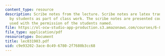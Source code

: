 ```yaml
---
content_type: resource
description: Scribe notes from the lecture. Scribe notes are latex transcriptions
  by students as part of class work. The scribe notes are presented courtesy of and
  used with the permission of the students named.
file: https://ol-ocw-studio-app-production.s3.amazonaws.com/courses/6-876j-advanced-topics-in-cryptography-spring-2003/c9e932023ace8c4967802f7680b3cc68_lec031903.pdf
file_type: application/pdf
resourcetype: Document
title: lec031903.pdf
uid: c9e93202-3ace-8c49-6780-2f7680b3cc68
---
```

